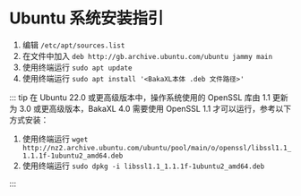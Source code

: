 # Ubuntu 系统安装指引

1. 编辑 `/etc/apt/sources.list`
2. 在文件中加入 `deb http://gb.archive.ubuntu.com/ubuntu jammy main`
3. 使用终端运行 `sudo apt update`
4. 使用终端运行 `sudo apt install '<BakaXL本体 .deb 文件路径>'`

::: tip
在 Ubuntu 22.0 或更高级版本中，操作系统使用的 OpenSSL 库由 1.1 更新为 3.0 或更高级版本，BakaXL 4.0 需要使用 OpenSSL 1.1 才可以运行，参考以下方式安装：

1. 使用终端运行 `wget http://nz2.archive.ubuntu.com/ubuntu/pool/main/o/openssl/libssl1.1_1.1.1f-1ubuntu2_amd64.deb`
2. 使用终端运行 `sudo dpkg -i libssl1.1_1.1.1f-1ubuntu2_amd64.deb`

:::